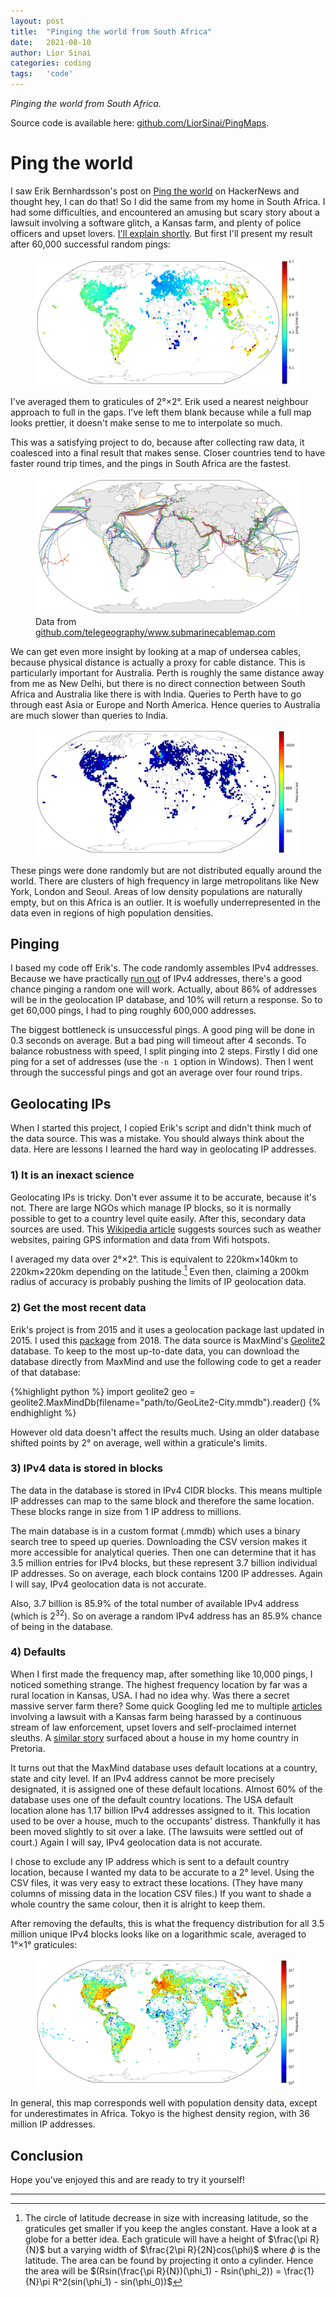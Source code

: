 ```yaml
---
layout: post
title:  "Pinging the world from South Africa"
date:   2021-08-10
author: Lior Sinai
categories: coding
tags:	'code'
---
```


_Pinging the world from South Africa._ 

Source code is available here: [github.com/LiorSinai/PingMaps][repo].

# Ping the world

[erik]: https://erikbern.com/2015/04/26/ping-the-world.html
[repo]: https://github.com/LiorSinai/PingMaps
[Geolite2]: https://dev.maxmind.com/geoip/geolite2-free-geolocation-data

I saw Erik Bernhardsson's post on [Ping the world][erik] on HackerNews and thought hey, I can do that! So I did the same from my home in South Africa. I had some difficulties, and encountered an amusing but scary story about a lawsuit involving a software glitch, a Kansas farm, and plenty of police officers and upset lovers.
[I'll explain shortly](#4-defaults).
But first I'll present my result after 60,000 successful random pings: 

<figure class="post-figure">
<img class="img-95"
    src="/assets/posts/ping/Pings_2deg60k.png"
	alt="ping the world from South Africa"
	>
<figcaption></figcaption>
</figure>

I've averaged them to graticules of 2&deg;&#215;2&deg;. Erik used a nearest neighbour approach to full in the gaps. 
I've left them blank because while a full map looks prettier, it doesn't make sense to me to interpolate so much.

This was a satisfying project to do, because after collecting raw data, it coalesced into a final result that makes sense. Closer countries tend to have faster round trip times, and the pings in South Africa are the fastest. 

<figure class="post-figure">
<img class="img-95"
    src="/assets/posts/ping/UnderseaCables.png"
	alt="undersea cables"
	>
<figcaption>Data from <a href="https://github.com/telegeography/www.submarinecablemap.com">github.com/telegeography/www.submarinecablemap.com</a></figcaption>
</figure>

We can get even more insight by looking at a map of undersea cables, because physical distance is actually a proxy for cable distance. This is particularly important for Australia. Perth is roughly the same distance away from me as New Delhi, but there is no direct connection between South Africa and Australia like there is with India. Queries to Perth have to go through east Asia or Europe and North America. Hence queries to Australia are much slower than queries to India.

<figure class="post-figure">
<img class="img-95"
    src="/assets/posts/ping/Frequencies_2deg60k.png"
	alt="frequency of 60,000 ping locations"
	>
<figcaption></figcaption>
</figure>

These pings were done randomly but are not distributed equally around the world.
There are clusters of high frequency in large metropolitans like New York, London and Seoul. 
Areas of low density populations are naturally empty, but on this Africa is an outlier. 
It is woefully underrepresented  in the data even in regions of high population densities.

## Pinging

I based my code off Erik's. The code randomly assembles IPv4 addresses. Because we have practically [run out][IPv4Exhaustion] of IPv4 addresses, there's a good chance pinging a random one will work.
Actually, about 86% of addresses will be in the geolocation IP database, and 10% will return a response.
So to get 60,000 pings, I had to ping roughly 600,000 addresses.

[IPv4Exhaustion]: https://en.wikipedia.org/wiki/IPv4_address_exhaustion

The biggest bottleneck is unsuccessful  pings. A good ping will be done in 0.3 seconds on average. 
But a bad ping will timeout after 4 seconds. 
To balance robustness with speed, I split pinging into 2 steps.
Firstly I did one ping for a set of addresses (use the `-n 1` option in Windows).
Then I went through the successful pings and got an average over four round trips.


## Geolocating IPs

When I started this project, I copied Erik's script and didn't think much of the data source. 
This was a mistake. You should always think about the data.
Here are lessons I learned the hard way in geolocating IP addresses.

### 1) It is an inexact science

Geolocating IPs is tricky. Don't ever assume it to be accurate, because it's not.
There are large NGOs which manage IP blocks, so it is normally possible to get to a country level quite easily.
After this, secondary data sources are used. This [Wikipedia article][wiki_geolocation] suggests sources such as weather websites, pairing GPS information and data from Wifi hotspots.

[wiki_geolocation]: https://en.wikipedia.org/wiki/Internet_geolocation

I averaged my data over 2&deg;&#215;2&deg;. This is equivalent to 220km&#215;140km to 220km&#215;220km depending on the latitude.[^graticules] Even then, claiming a 200km radius of accuracy is probably pushing the limits of IP geolocation data.

### 2) Get the most recent data

Erik's project is from 2015 and it uses a geolocation package last updated in 2015.
I used this [package][maxminddb-geolite2] from 2018. 
The data source is MaxMind's [Geolite2][Geolite2] database.
To keep to the most up-to-date data, you can download the database directly from MaxMind and use the following code to get a reader of that database:

[maxminddb-geolite2]: https://github.com/RR2DO2/maxminddb-geolite2

{%highlight python %}
import geolite2
geo = geolite2.MaxMindDb(filename="path/to/GeoLite2-City.mmdb").reader()
{% endhighlight %}  

However old data doesn't affect the results much. Using an older database shifted points by 2&deg; on average, well within a graticule's limits.

### 3) IPv4 data is stored in blocks

The data in the database is stored in IPv4 CIDR blocks.
This means multiple IP addresses can map to the same block and therefore the same location.
These blocks range in size from 1 IP address to millions.

The main database is in a custom format (.mmdb) which uses a binary search tree to speed up queries.
Downloading the CSV version makes it more accessible for analytical queries.
Then one can determine that it has 3.5 million entries for IPv4 blocks, but these represent 3.7 billion individual IP addresses.
So on average, each block contains 1200 IP addresses. Again I will say, IPv4 geolocation data is not accurate.

Also, 3.7 billion is 85.9% of the total number of available IPv4 address (which is $2^{32}$). So on average a random IPv4 address has an 85.9% chance of being in the database.

### 4) Defaults

When I first made the frequency map, after something like 10,000 pings, I noticed something strange.
The highest frequency location by far was a rural location in Kansas, USA. 
I had no idea why. Was there a secret massive server farm there? Some quick Googling led me to multiple [articles][Guardian] involving a lawsuit with a Kansas farm being harassed by a continuous stream of law enforcement, upset lovers and self-proclaimed internet sleuths. 
A [similar story][Gizmodo] surfaced about a house in my home country in Pretoria.

It turns out that the MaxMind database uses default locations at a country, state and city level.
If an IPv4 address cannot be more precisely designated, it is assigned one of these default locations.
Almost 60% of the database uses one of the default country locations.
The USA default location alone has 1.17 billion IPv4 addresses assigned to it.
This location used to be over a house, much to the occupants' distress.
Thankfully it has been moved slightly to sit over a lake. (The lawsuits were settled out of court.)
Again I will say, IPv4 geolocation data is not accurate.

I chose to exclude any IP address which is sent to a default country location, because I wanted my data to be accurate to a 2&deg; level. 
Using the CSV files, it was very easy to extract these locations. (They have many columns of missing data in the location CSV files.)
If you want to shade a whole country the same colour, then it is alright to keep them.

[Guardian]: https://www.theguardian.com/technology/2016/aug/09/maxmind-mapping-lawsuit-kansas-farm-ip-address
[Gizmodo]: https://gizmodo.com/how-cartographers-for-the-u-s-military-inadvertently-c-1830758394

After removing the defaults, this is what the frequency distribution for all 3.5 million unique IPv4 blocks looks like on a logarithmic scale, averaged to 1&deg;&#215;1&deg; graticules:
<figure class="post-figure">
<img class="img-95"
    src="/assets/posts/ping/FrequenciesLog_MaxMind_1deg_no_defaults.png"
	alt="frequency of 60,000 ping locations"
	>
<figcaption></figcaption>
</figure>
In general, this map corresponds well with population density data, except for underestimates in Africa. Tokyo is the highest density region, with 36 million IP addresses. 

## Conclusion

Hope you've enjoyed this and are ready to try it yourself!

---

[^graticules]: The circle of latitude decrease in size with increasing latitude, so the graticules get smaller if you keep the angles constant. Have a look at a globe for a better idea.
	Each graticule will have a height of $\frac{\pi R}{N}$ but a varying width of $\frac{2\pi R}{2N}cos(\phi)$ where $\phi$ is the latitude. The area can be found by projecting it onto a cylinder. Hence the area will be $(Rsin(\frac{\pi R}{N})(\phi_1) - Rsin(\phi_2)) = \frac{1}{N}\pi R^2(sin(\phi_1) - sin(\phi_0))$